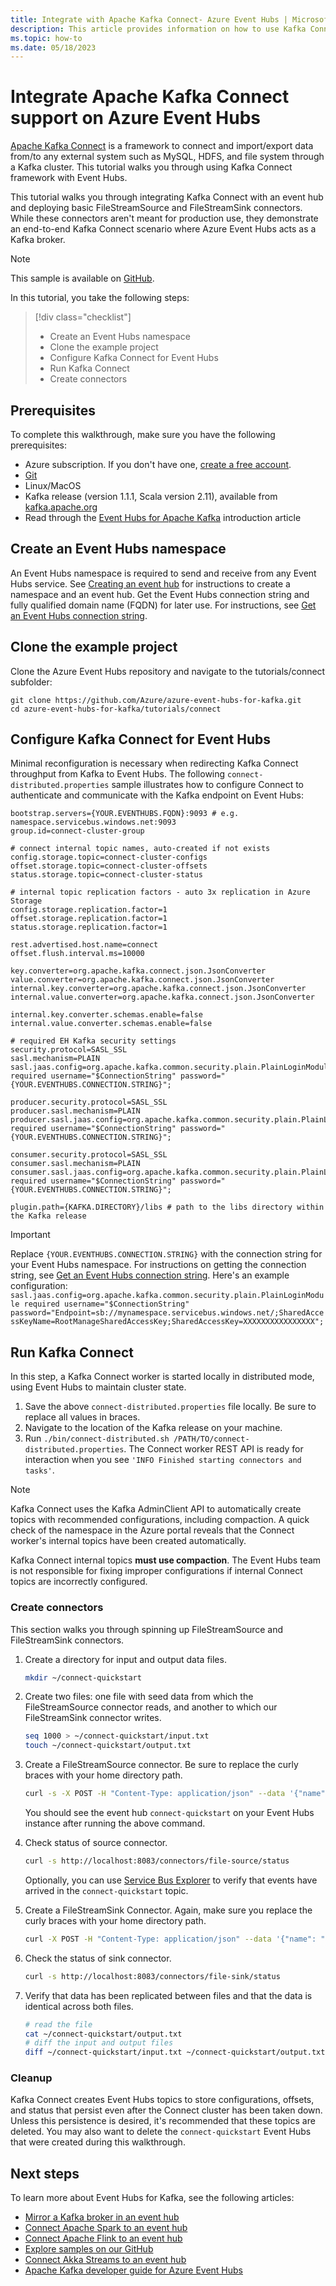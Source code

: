 ```yaml
---
title: Integrate with Apache Kafka Connect- Azure Event Hubs | Microsoft Docs
description: This article provides information on how to use Kafka Connect with Azure Event Hubs for Kafka.
ms.topic: how-to
ms.date: 05/18/2023
---
```


# Integrate Apache Kafka Connect support on Azure Event Hubs
[Apache Kafka Connect](https://kafka.apache.org/documentation/#connect) is a framework to connect and import/export data from/to any external system such as MySQL, HDFS, and file system through a Kafka cluster. This tutorial walks you through using Kafka Connect framework with Event Hubs.


This tutorial walks you through integrating Kafka Connect with an event hub and deploying basic FileStreamSource and FileStreamSink connectors. While these connectors aren't meant for production use, they demonstrate an end-to-end Kafka Connect scenario where Azure Event Hubs acts as a Kafka broker.

> [!NOTE]
> This sample is available on [GitHub](https://github.com/Azure/azure-event-hubs-for-kafka/tree/master/tutorials/connect).

In this tutorial, you take the following steps:

> [!div class="checklist"]
> * Create an Event Hubs namespace
> * Clone the example project
> * Configure Kafka Connect for Event Hubs
> * Run Kafka Connect
> * Create connectors

## Prerequisites
To complete this walkthrough, make sure you have the following prerequisites:

- Azure subscription. If you don't have one, [create a free account](https://azure.microsoft.com/free/).
- [Git](https://www.git-scm.com/downloads)
- Linux/MacOS
- Kafka release (version 1.1.1, Scala version 2.11), available from [kafka.apache.org](https://kafka.apache.org/downloads#1.1.1)
- Read through the [Event Hubs for Apache Kafka](./azure-event-hubs-kafka-overview.md) introduction article

## Create an Event Hubs namespace
An Event Hubs namespace is required to send and receive from any Event Hubs service. See [Creating an event hub](event-hubs-create.md) for instructions to create a namespace and an event hub. Get the Event Hubs connection string and fully qualified domain name (FQDN) for later use. For instructions, see [Get an Event Hubs connection string](event-hubs-get-connection-string.md). 

## Clone the example project
Clone the Azure Event Hubs repository and navigate to the tutorials/connect subfolder: 

```
git clone https://github.com/Azure/azure-event-hubs-for-kafka.git
cd azure-event-hubs-for-kafka/tutorials/connect
```

## Configure Kafka Connect for Event Hubs
Minimal reconfiguration is necessary when redirecting Kafka Connect throughput from Kafka to Event Hubs.  The following `connect-distributed.properties` sample illustrates how to configure Connect to authenticate and communicate with the Kafka endpoint on Event Hubs:

```properties
bootstrap.servers={YOUR.EVENTHUBS.FQDN}:9093 # e.g. namespace.servicebus.windows.net:9093
group.id=connect-cluster-group

# connect internal topic names, auto-created if not exists
config.storage.topic=connect-cluster-configs
offset.storage.topic=connect-cluster-offsets
status.storage.topic=connect-cluster-status

# internal topic replication factors - auto 3x replication in Azure Storage
config.storage.replication.factor=1
offset.storage.replication.factor=1
status.storage.replication.factor=1

rest.advertised.host.name=connect
offset.flush.interval.ms=10000

key.converter=org.apache.kafka.connect.json.JsonConverter
value.converter=org.apache.kafka.connect.json.JsonConverter
internal.key.converter=org.apache.kafka.connect.json.JsonConverter
internal.value.converter=org.apache.kafka.connect.json.JsonConverter

internal.key.converter.schemas.enable=false
internal.value.converter.schemas.enable=false

# required EH Kafka security settings
security.protocol=SASL_SSL
sasl.mechanism=PLAIN
sasl.jaas.config=org.apache.kafka.common.security.plain.PlainLoginModule required username="$ConnectionString" password="{YOUR.EVENTHUBS.CONNECTION.STRING}";

producer.security.protocol=SASL_SSL
producer.sasl.mechanism=PLAIN
producer.sasl.jaas.config=org.apache.kafka.common.security.plain.PlainLoginModule required username="$ConnectionString" password="{YOUR.EVENTHUBS.CONNECTION.STRING}";

consumer.security.protocol=SASL_SSL
consumer.sasl.mechanism=PLAIN
consumer.sasl.jaas.config=org.apache.kafka.common.security.plain.PlainLoginModule required username="$ConnectionString" password="{YOUR.EVENTHUBS.CONNECTION.STRING}";

plugin.path={KAFKA.DIRECTORY}/libs # path to the libs directory within the Kafka release
```

> [!IMPORTANT]
> Replace `{YOUR.EVENTHUBS.CONNECTION.STRING}` with the connection string for your Event Hubs namespace. For instructions on getting the connection string, see [Get an Event Hubs connection string](event-hubs-get-connection-string.md). Here's an example configuration: `sasl.jaas.config=org.apache.kafka.common.security.plain.PlainLoginModule required username="$ConnectionString" password="Endpoint=sb://mynamespace.servicebus.windows.net/;SharedAccessKeyName=RootManageSharedAccessKey;SharedAccessKey=XXXXXXXXXXXXXXXX";`


## Run Kafka Connect

In this step, a Kafka Connect worker is started locally in distributed mode, using Event Hubs to maintain cluster state.

1. Save the above `connect-distributed.properties` file locally.  Be sure to replace all values in braces.
2. Navigate to the location of the Kafka release on your machine.
4. Run `./bin/connect-distributed.sh /PATH/TO/connect-distributed.properties`.  The Connect worker REST API is ready for interaction when you see `'INFO Finished starting connectors and tasks'`. 

> [!NOTE]
> Kafka Connect uses the Kafka AdminClient API to automatically create topics with recommended configurations, including compaction. A quick check of the namespace in the Azure portal reveals that the Connect worker's internal topics have been created automatically.
>
>Kafka Connect internal topics **must use compaction**.  The Event Hubs team is not responsible for fixing improper configurations if internal Connect topics are incorrectly configured.

### Create connectors
This section walks you through spinning up FileStreamSource and FileStreamSink connectors. 

1. Create a directory for input and output data files.
    ```bash
    mkdir ~/connect-quickstart
    ```

2. Create two files: one file with seed data from which the FileStreamSource connector reads, and another to which our FileStreamSink connector writes.
    ```bash
    seq 1000 > ~/connect-quickstart/input.txt
    touch ~/connect-quickstart/output.txt
    ```

3. Create a FileStreamSource connector.  Be sure to replace the curly braces with your home directory path.
    ```bash
    curl -s -X POST -H "Content-Type: application/json" --data '{"name": "file-source","config": {"connector.class":"org.apache.kafka.connect.file.FileStreamSourceConnector","tasks.max":"1","topic":"connect-quickstart","file": "{YOUR/HOME/PATH}/connect-quickstart/input.txt"}}' http://localhost:8083/connectors
    ```
    You should see the event hub `connect-quickstart` on your Event Hubs instance after running the above command.
4. Check status of source connector.
    ```bash
    curl -s http://localhost:8083/connectors/file-source/status
    ```
    Optionally, you can use [Service Bus Explorer](https://github.com/paolosalvatori/ServiceBusExplorer/releases) to verify that events have arrived in the `connect-quickstart` topic.

5. Create a FileStreamSink Connector.  Again, make sure you replace the curly braces with your home directory path.
    ```bash
    curl -X POST -H "Content-Type: application/json" --data '{"name": "file-sink", "config": {"connector.class":"org.apache.kafka.connect.file.FileStreamSinkConnector", "tasks.max":"1", "topics":"connect-quickstart", "file": "{YOUR/HOME/PATH}/connect-quickstart/output.txt"}}' http://localhost:8083/connectors
    ```
 
6. Check the status of sink connector.
    ```bash
    curl -s http://localhost:8083/connectors/file-sink/status
    ```

7. Verify that data has been replicated between files and that the data is identical across both files.
    ```bash
    # read the file
    cat ~/connect-quickstart/output.txt
    # diff the input and output files
    diff ~/connect-quickstart/input.txt ~/connect-quickstart/output.txt
    ```

### Cleanup
Kafka Connect creates Event Hubs topics to store configurations, offsets, and status that persist even after the Connect cluster has been taken down. Unless this persistence is desired, it's recommended that these topics are deleted. You may also want to delete the `connect-quickstart` Event Hubs that were created during this walkthrough.

## Next steps

To learn more about Event Hubs for Kafka, see the following articles:  

- [Mirror a Kafka broker in an event hub](event-hubs-kafka-mirror-maker-tutorial.md)
- [Connect Apache Spark to an event hub](event-hubs-kafka-spark-tutorial.md)
- [Connect Apache Flink to an event hub](event-hubs-kafka-flink-tutorial.md)
- [Explore samples on our GitHub](https://github.com/Azure/azure-event-hubs-for-kafka)
- [Connect Akka Streams to an event hub](event-hubs-kafka-akka-streams-tutorial.md)
- [Apache Kafka developer guide for Azure Event Hubs](apache-kafka-developer-guide.md)
